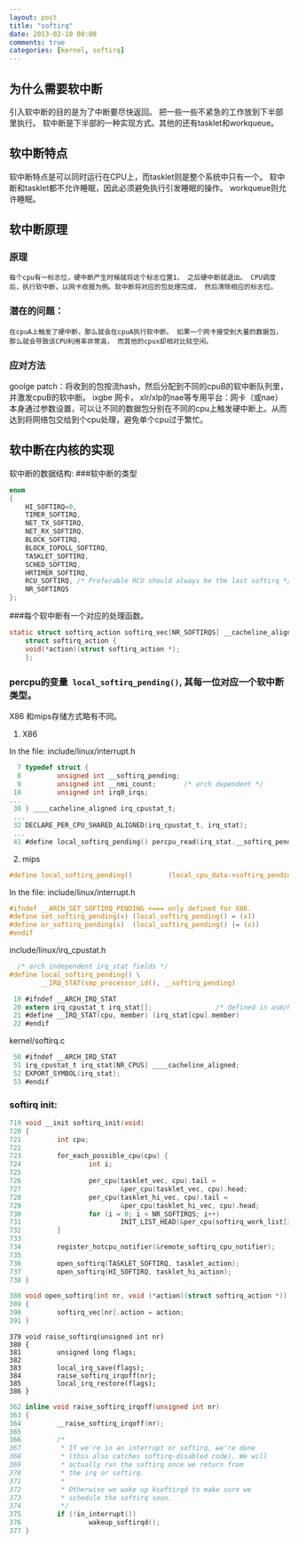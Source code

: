 ```yaml
---
layout: post
title: "softirq"
date: 2013-02-10 00:00
comments: true
categories: [kernel, softirq]
---
```


## 为什么需要软中断

  引入软中断的目的是为了中断要尽快返回。 把一些一些不紧急的工作放到下半部里执行。 软中断是下半部的一种实现方式。其他的还有tasklet和workqueue。

## 软中断特点

  软中断特点是可以同时运行在CPU上，而tasklet则是整个系统中只有一个。 软中断和tasklet都不允许睡眠，因此必须避免执行引发睡眠的操作。 workqueue则允许睡眠。

## 软中断原理

### 原理

    每个cpu有一标志位，硬中断产生时候就将这个标志位置1， 之后硬中断就退出。 CPU调度后，执行软中断，以网卡收报为例。软中断将对应的包处理完成， 然后清除相应的标志位。

### 潜在的问题：

    在cpuA上触发了硬中断，那么就会在cpuA执行软中断。 如果一个网卡接受到大量的数据包，那么就会导致该CPU利用率非常高， 而其他的cpux却相对比较空闲。

### 应对方法

  goolge patch：将收到的包按流hash，然后分配到不同的cpuB的软中断队列里，并激发cpuB的软中断。 ixgbe 网卡， xlr/xlp的nae等专用平台：网卡（或nae）本身通过参数设置，可以让不同的数据包分别在不同的cpu上触发硬中断上。从而达到将网络包交给到个cpu处理，避免单个cpu过于繁忙。

## 软中断在内核的实现

软中断的数据结构:
###软中断的类型
```c
enum
{
    HI_SOFTIRQ=0,
    TIMER_SOFTIRQ,
    NET_TX_SOFTIRQ,
    NET_RX_SOFTIRQ,
    BLOCK_SOFTIRQ,
    BLOCK_IOPOLL_SOFTIRQ,
    TASKLET_SOFTIRQ,
    SCHED_SOFTIRQ,
    HRTIMER_SOFTIRQ,
    RCU_SOFTIRQ, /* Preferable RCU should always be the last softirq */
    NR_SOFTIRQS
};
```
###每个软中断有一个对应的处理函数。
```c
static struct softirq_action softirq_vec[NR_SOFTIRQS] __cacheline_aligned_in_smp;
    struct softirq_action {
    void(*action)(struct softirq_action *);
    };
```
### percpu的变量` local_softirq_pending()`, 其每一位对应一个软中断类型。
X86 和mips存储方式略有不同。

1. X86

  In the file: include/linux/interrupt.h

```c
  7 typedef struct {
  8         unsigned int __softirq_pending;
  9         unsigned int __nmi_count;       /* arch dependent */
 10         unsigned int irq0_irqs;
...
 30 } ____cacheline_aligned irq_cpustat_t;
 ...
 32 DECLARE_PER_CPU_SHARED_ALIGNED(irq_cpustat_t, irq_stat);
 ...
 41 #define local_softirq_pending() percpu_read(irq_stat.__softirq_pending)
```

2. mips

```c
#define local_softirq_pending()         (local_cpu_data->softirq_pending)
```

In the file: include/linux/interrupt.h

```c
#ifndef __ARCH_SET_SOFTIRQ_PENDING <=== only defined for X86.
#define set_softirq_pending(x) (local_softirq_pending() = (x))
#define or_softirq_pending(x)  (local_softirq_pending() |= (x))
#endif
```

include/linux/irq_cpustat.h

```c
  /* arch independent irq_stat fields */
#define local_softirq_pending() \
        __IRQ_STAT(smp_processor_id(), __softirq_pending)

 19 #ifndef __ARCH_IRQ_STAT
 20 extern irq_cpustat_t irq_stat[];                /* defined in asm/hardirq.h */
 21 #define __IRQ_STAT(cpu, member) (irq_stat[cpu].member)
 22 #endif
```
kernel/softirq.c

```c
 50 #ifndef __ARCH_IRQ_STAT
 51 irq_cpustat_t irq_stat[NR_CPUS] ____cacheline_aligned;
 52 EXPORT_SYMBOL(irq_stat);
 53 #endif
```

### softirq init:
```c
719 void __init softirq_init(void)
720 {
721         int cpu;
722 
723         for_each_possible_cpu(cpu) {
724                 int i;
725 
726                 per_cpu(tasklet_vec, cpu).tail =
727                         &per_cpu(tasklet_vec, cpu).head;
728                 per_cpu(tasklet_hi_vec, cpu).tail =
729                         &per_cpu(tasklet_hi_vec, cpu).head;
730                 for (i = 0; i < NR_SOFTIRQS; i++)
731                         INIT_LIST_HEAD(&per_cpu(softirq_work_list[i], cpu));
732         }
733 
734         register_hotcpu_notifier(&remote_softirq_cpu_notifier);
735 
736         open_softirq(TASKLET_SOFTIRQ, tasklet_action);
737         open_softirq(HI_SOFTIRQ, tasklet_hi_action);
738 }
```
```c
388 void open_softirq(int nr, void (*action)(struct softirq_action *))
389 {
390         softirq_vec[nr].action = action;
391 }
```

```
379 void raise_softirq(unsigned int nr)
380 {
381         unsigned long flags;
382 
383         local_irq_save(flags);
384         raise_softirq_irqoff(nr);
385         local_irq_restore(flags);
386 }
```

```c
362 inline void raise_softirq_irqoff(unsigned int nr)
363 {
364         __raise_softirq_irqoff(nr);
365 
366         /*
367          * If we're in an interrupt or softirq, we're done
368          * (this also catches softirq-disabled code). We will
369          * actually run the softirq once we return from
370          * the irq or softirq.
371          *
372          * Otherwise we wake up ksoftirqd to make sure we
373          * schedule the softirq soon.
374          */
375         if (!in_interrupt())
376                 wakeup_softirqd();
377 }
```
